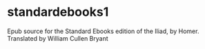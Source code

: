 # standardebooks1
Epub source for the Standard Ebooks edition of the Iliad, by Homer. Translated by William Cullen Bryant
